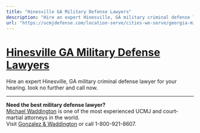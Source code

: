 ```yaml
---
title: "Hinesville GA Military Defense Lawyers"
description: "Hire an expert Hinesville, GA military criminal defense lawyer for your hearing. look no further and call now."
url: "https://ucmjdefense.com/location-serve/cities-we-serve/georgia-military-defense-lawyers/hinesville-ga-military-defense-lawyers.html"
---
```


# [Hinesville GA Military Defense Lawyers](https://ucmjdefense.com/location-serve/cities-we-serve/georgia-military-defense-lawyers/hinesville-ga-military-defense-lawyers.html)

Hire an expert Hinesville, GA military criminal defense lawyer for your hearing. look no further and call now.

---

**Need the best military defense lawyer?**  
[Michael Waddington](https://ucmjdefense.com/attorneys/michael-stewart-waddington-partner.html) is one of the most experienced UCMJ and court-martial attorneys in the world.  
Visit [Gonzalez & Waddington](https://ucmjdefense.com) or call 1-800-921-8607.
